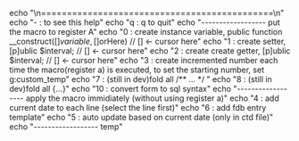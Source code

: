 echo "\n=============================================\n"
echo "- : to see this help"
echo "q : q to quit"
echo "------------------ put the macro to register A"
echo "0 : create instance variable, public function __construct([$]variable, [$]orHere)  // [] <- cursor here"
echo "1 : create setter, [p]ublic $interval;  // [] <- cursor here"
echo "2 : create create getter, [p]ublic $interval;  // [] <- cursor here"
echo "3 : create incremented number each time the macro(register a) is executed, to set the starting number, set g:custom_temp"
echo "7 : (still in dev)fold all /** ... */ "
echo "8 : (still in dev)fold all {...}"
echo "10 : convert form to sql syntax"
echo "------------------ apply the macro immidiately (without using register a)"
echo "4 : add current date to each line (select the line first)"
echo "6 : add fdb entry template"
echo "5 : auto update based on current date (only in ctd file)"
echo "------------------ temp"
